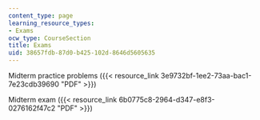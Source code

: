 ```yaml
---
content_type: page
learning_resource_types:
- Exams
ocw_type: CourseSection
title: Exams
uid: 38657fdb-87d0-b425-102d-8646d5605635
---
```


Midterm practice problems ({{< resource_link 3e9732bf-1ee2-73aa-bac1-7e23cdb39690 "PDF" >}})

Midterm exam ({{< resource_link 6b0775c8-2964-d347-e8f3-0276162f47c2 "PDF" >}})